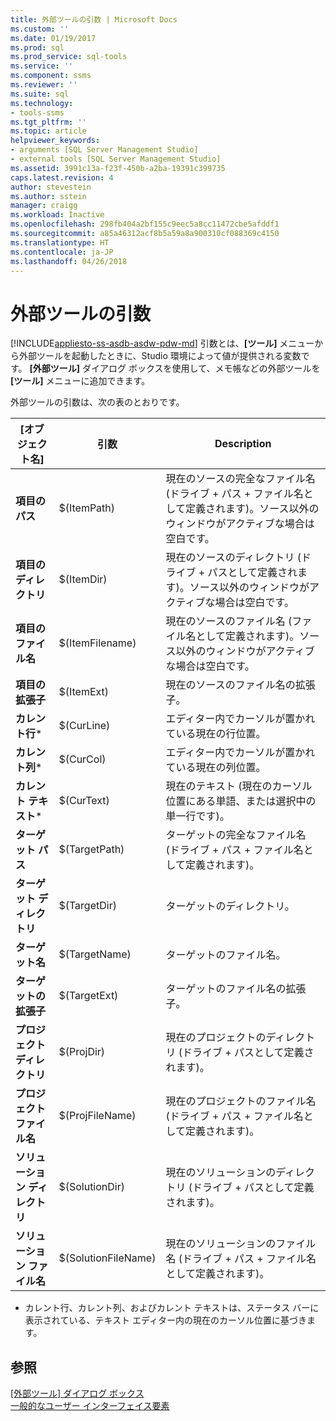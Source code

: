 ```yaml
---
title: 外部ツールの引数 | Microsoft Docs
ms.custom: ''
ms.date: 01/19/2017
ms.prod: sql
ms.prod_service: sql-tools
ms.service: ''
ms.component: ssms
ms.reviewer: ''
ms.suite: sql
ms.technology:
- tools-ssms
ms.tgt_pltfrm: ''
ms.topic: article
helpviewer_keywords:
- arguments [SQL Server Management Studio]
- external tools [SQL Server Management Studio]
ms.assetid: 3991c13a-f23f-450b-a2ba-19391c399735
caps.latest.revision: 4
author: stevestein
ms.author: sstein
manager: craigg
ms.workload: Inactive
ms.openlocfilehash: 298fb404a2bf155c9eec5a8cc11472cbe5afddf1
ms.sourcegitcommit: a85a46312acf8b5a59a8a900310cf088369c4150
ms.translationtype: HT
ms.contentlocale: ja-JP
ms.lasthandoff: 04/26/2018
---
```

# <a name="arguments-for-external-tools"></a>外部ツールの引数
[!INCLUDE[appliesto-ss-asdb-asdw-pdw-md](../includes/appliesto-ss-asdb-asdw-pdw-md.md)]
引数とは、**[ツール]** メニューから外部ツールを起動したときに、Studio 環境によって値が提供される変数です。 **[外部ツール]** ダイアログ ボックスを使用して、メモ帳などの外部ツールを **[ツール]** メニューに追加できます。  
  
外部ツールの引数は、次の表のとおりです。  
  
|[オブジェクト名]|引数|Description|  
|--------|------------|---------------|  
|**項目のパス**|$(ItemPath)|現在のソースの完全なファイル名 (ドライブ + パス + ファイル名として定義されます)。ソース以外のウィンドウがアクティブな場合は空白です。|  
|**項目のディレクトリ**|$(ItemDir)|現在のソースのディレクトリ (ドライブ + パスとして定義されます)。ソース以外のウィンドウがアクティブな場合は空白です。|  
|**項目のファイル名**|$(ItemFilename)|現在のソースのファイル名 (ファイル名として定義されます)。ソース以外のウィンドウがアクティブな場合は空白です。|  
|**項目の拡張子**|$(ItemExt)|現在のソースのファイル名の拡張子。|  
|**カレント行***|$(CurLine)|エディター内でカーソルが置かれている現在の行位置。|  
|**カレント列***|$(CurCol)|エディター内でカーソルが置かれている現在の列位置。|  
|**カレント テキスト***|$(CurText)|現在のテキスト (現在のカーソル位置にある単語、または選択中の単一行です)。|  
|**ターゲット パス**|$(TargetPath)|ターゲットの完全なファイル名 (ドライブ + パス + ファイル名として定義されます)。|  
|**ターゲット ディレクトリ**|$(TargetDir)|ターゲットのディレクトリ。|  
|**ターゲット名**|$(TargetName)|ターゲットのファイル名。|  
|**ターゲットの拡張子**|$(TargetExt)|ターゲットのファイル名の拡張子。|  
|**プロジェクト ディレクトリ**|$(ProjDir)|現在のプロジェクトのディレクトリ (ドライブ + パスとして定義されます)。|  
|**プロジェクト ファイル名**|$(ProjFileName)|現在のプロジェクトのファイル名 (ドライブ + パス + ファイル名として定義されます)。|  
|**ソリューション ディレクトリ**|$(SolutionDir)|現在のソリューションのディレクトリ (ドライブ + パスとして定義されます)。|  
|**ソリューション ファイル名**|$(SolutionFileName)|現在のソリューションのファイル名 (ドライブ + パス + ファイル名として定義されます)。|  
  
* カレント行、カレント列、およびカレント テキストは、ステータス バーに表示されている、テキスト エディター内の現在のカーソル位置に基づきます。  
  
## <a name="see-also"></a>参照  
[[外部ツール] ダイアログ ボックス](../ssms/external-tools-dialog-box.md)  
[一般的なユーザー インターフェイス要素](../ssms/general-user-interface-elements.md)  
  
